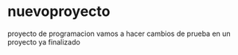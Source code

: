 # nuevoproyecto
proyecto de programacion
vamos a hacer cambios de prueba en un proyecto ya finalizado
